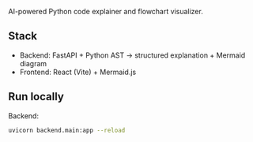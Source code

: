AI-powered Python code explainer and flowchart visualizer.

## Stack
- Backend: FastAPI + Python AST → structured explanation + Mermaid diagram
- Frontend: React (Vite) + Mermaid.js

## Run locally
Backend:
```bash
uvicorn backend.main:app --reload
